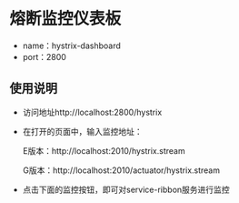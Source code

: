 # 熔断监控仪表板
- name：hystrix-dashboard
- port：2800

## 使用说明
- 访问地址http://localhost:2800/hystrix
- 在打开的页面中，输入监控地址：

	E版本：http://localhost:2010/hystrix.stream 
	
	G版本：http://localhost:2010/actuator/hystrix.stream
- 点击下面的监控按钮，即可对service-ribbon服务进行监控